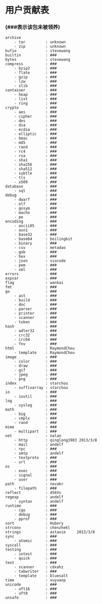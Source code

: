 # 用户贡献表
### (###表示该包未被领养)
	
	archive
		- tar         : unknown
		- zip         : unknown
	bufio             : stevewang
	builtin           : ###
	bytes             : stevewang
	compress          : ###
		- bzip2       : ###
		- flate       : ###
		- gzip        : ###
		- lzw         : ###
		- zlib        : ###
	container         : ###
		- heap        : ###
		- list        : ###
		- ring        : ###
	crypto            : ###
		- aes         : ###
		- cipher      : ###
		- des         : ###
		- dsa         : ###
		- ecdsa       : ###
		- elliptic    : ###
		- hmac        : ###
		- md5         : ###
		- rand        : ###
		- rc4         : ###
		- rsa         : ###
		- sha1        : ###
		- sha256      : ###
		- sha512      : ###
		- subtle      : ###
		- tls         : ###
		- x509        : ###
	database          : ###
		- sql         : ###
	debug             : ###
		- dwarf       : ###
		- elf         : ###
		- gosym       : ###
		- macho       : ###
		- pe          : ###
	encoding          : ###
		- ascii85     : ###
		- asn1        : ###
		- base32      : ###
		- base64      : boilingbit
		- binary      : ###
		- csv         : metadao
		- gob         : ###
		- hex         : ###
		- json        : xiocode
		- pem         : ###
		- xml         : ###
	errors            : ###
	expvar            : ###
	flag              : wankai
	fmt               : ###
	go                : ###
		- ast         : ###
		- build       : ###
		- doc         : ###
		- parser      : ###
		- printer     : ###
		- scanner     : ###
		- token       : ###
	hash              : ###
		- adler32     : ###
		- crc32       : ###
		- crc64       : ###
		- fnv         : ###
	html              : RaymondChou
		- template    : RaymondChou
	image             : ###
		- color       : ###
		- draw        : ###
		- gif         : ###
		- jpeg        : ###
		- png         : ###
	index             : starchou
		- suffixarray : starchou
	io                : ###
		- ioutil      : ###
	log               : ###
		- syslog      : ###
	math              : ###
		- big         : ###
		- cmplx       : ###
		- rand        : ###
	mime              : ###
		- multipart   : ###
	net               : nalan
		- http        : qinglong1983 2013/3/8
		- mail        : andelf
		- rpc         : ###
		- smtp        : andelf
		- textproto   : ###
		- url         : ###
	os                : ###
		- exec        : ###
		- signal      : ###
		- user        : ###
	path              : novakr
		- filepath    : ###
	reflect           : 456Vv
	regexp            : andelf
		- syntax      : andelf
	runtime           : ###
		- cgo         : ###
		- debug       : ###
		- pprof       : ###
	sort              : Hubery
	strconv           : chenzhekl
	strings           : astaxie     2013/3/8
	sync              : ###
		- atomic      : ###
	syscall           : ###
	testing           : ###
		- iotest      : ###
		- quick       : ###
	text              : ###
		- scanner     : cdxahz
		- tabwriter   : ###
		- template    : bluesalt
	time              : xuyuanp
	unicode           : ###
		- uft16       : ###
		- uft8        : ###
	unsafe            : ###
